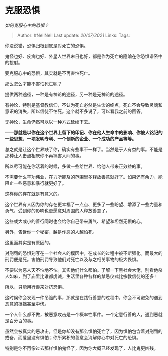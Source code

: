 # 克服恐惧
*如何克服心中的恐惧？*

> Author: #NellNell 
Last update: *20/07/2021* 
Links:
Tags: 
  

你没说错，恐惧归根到底是对死亡的恐惧。

鬼怪也好、疾病也好、外星人世界末日也好，都是作为死亡的隐喻在你恐惧谱系中的投射。

要克服心中的恐惧，其实就是不再害怕死亡。

那么怎么才能不害怕死亡呢？

提供两种途径，一种是有神论的途径，另一种是无神论的途径。

有神论，特别是基督教信仰，不认为死亡必然是生命的终点，死亡不会导致灵魂和意识的消失，所以信徒不怕死。这个就不多说了，可以看我之前的回答。

无神论，生命仍然可以以一种方式延续下去。

**——那就是以你在这个世界上留下的印记、你在他人生命中的影响、你被人铭记的一些思想、一项发明专利、一个创新的企业、一个成功的产品等等。**

总之就是让这个世界缺了你，确实有些事不一样了。当然是于人有益的事。不能是那种让人击鼓相庆你不再祸害人间的事。

所以尽可能在你活着的时候，多做一些给世界、给他人带来正效益的事。

不需要什么丰功伟业，在力所能及的范围里多释放善意就好了。如果还有余力，能阻止一些恶意和暴行就更好了。

这样你的存在就是有意义的。

这个世界有人因为你的存在更幸福了一点点、更多了一些盼望、增添了一些力量和勇气，受到你的影响也更愿意对周围的人释放善意了。

这些或大或小的善行同时也会给你自己带来勇气、希望和坦然无惧的心。

另外，告诉你一个秘密，越是作恶的人越怕死。

这里面其实是有原因的。

对刑罚的恐惧刻写在一个社会人的模因中，在成长的过程中被不断强化。而最大的刑罚便是死。害怕刑罚导致他们对死亡以及与之相关事物的极大畏惧。

不要以为恶人天不怕地不怕。其实他们什么都怕。了解一下黑社会大佬，别看他杀人如麻，到了庙里比谁都虔诚，生活里各种各样的禁忌仪式比宗教信徒的还多！

所以，只能用行善来对抗恐惧。

这时候你会发现一件吊诡的事，那就是在践行善意的过程中，你会不可避免的遇到恶意的抵挡甚至中伤。

一个人什么都不做，被恶意攻击是一个概率性事件。一个定意行善的人，遇到恶就是百分百的事。

虽然会被真实的恶攻击，但是你却没有那么惧怕死亡了，因为惧怕包含着对刑罚的戒备，而爱里没有惧怕；你所累积的善意会消解你心中对死亡的恐惧。

特别是你不再像过去那样惧怕鬼怪了，因为你大概已经发现了，人比鬼更凶残。